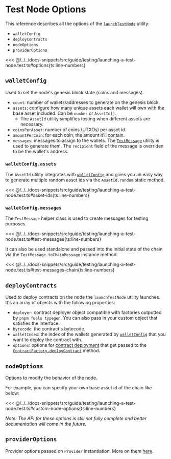 # Test Node Options

This reference describes all the options of the [`launchTestNode`](./index.md#launching-a-test-node) utility:

- `walletConfig`
- `deployContracts`
- `nodeOptions`
- `providerOptions`

<<< @/../../docs-snippets/src/guide/testing/launching-a-test-node.test.ts#options{ts:line-numbers}

## `walletConfig`

Used to set the node's genesis block state (coins and messages).

- `count`: number of wallets/addresses to generate on the genesis block.
- `assets`: configure how many unique assets each wallet will own with the base asset included. Can be `number` or `AssetId[]`.
  - The `AssetId` utility simplifies testing when different assets are necessary.
- `coinsPerAsset`: number of coins (UTXOs) per asset id.
- `amountPerCoin`: for each coin, the amount it'll contain.
- `messages`: messages to assign to the wallets. The [`TestMessage`](./reference.md#testmessage) utility is used to generate them. The `recipient` field of the message is overriden to be the wallet's address.

### `walletConfig.assets`

The `AssetId` utility integrates with [`walletConfig`](./reference.md#walletconfig) and gives you an easy way to generate multiple random asset ids via the `AssetId.random` static method.

<<< @/../../docs-snippets/src/guide/testing/launching-a-test-node.test.ts#asset-ids{ts:line-numbers}

### `walletConfig.messages`

The `TestMessage` helper class is used to create messages for testing purposes.

<<< @/../../docs-snippets/src/guide/testing/launching-a-test-node.test.ts#test-messages{ts:line-numbers}

It can also be used standalone and passed into the initial state of the chain via the `TestMessage.toChainMessage` instance method.

<<< @/../../docs-snippets/src/guide/testing/launching-a-test-node.test.ts#test-messages-chain{ts:line-numbers}

## `deployContracts`

Used to deploy contracts on the node the `launchTestNode` utility launches. It's an array of objects with the following properties:

- `deployer`: contract deployer object compatible with factories outputted by `pnpm fuels typegen`. You can also pass in your custom object that satisfies the interface.
- `bytecode`: the contract's bytecode.
- `walletIndex`: the index of the wallets generated by [`walletConfig`](./reference.md#walletconfig) that you want to deploy the contract with.
- `options`: options for [contract deployment](../contracts/deploying-contracts.md#4-deploying-the-contract) that get passed to the [`ContractFactory.deployContract`](../../api/Contract/ContractFactory.md#deploycontract) method.

## `nodeOptions`

<!-- TODO: will cross-reference work done in [#1915](https://github.com/FuelLabs/fuels-ts/issues/1915) -->

Options to modify the behavior of the node.

For example, you can specify your own base asset id of the chain like below:

<<< @/../../docs-snippets/src/guide/testing/launching-a-test-node.test.ts#custom-node-options{ts:line-numbers}

_Note: The API for these options is still not fully complete and better documentation will come in the future._

## `providerOptions`

Provider options passed on `Provider` instantiation. More on them [here](../provider/provider-options.md).
